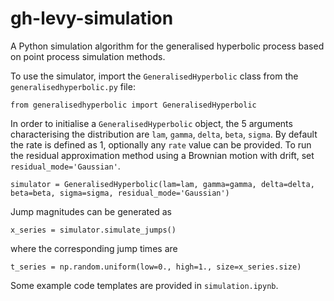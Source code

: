 # gh-levy-simulation
A Python simulation algorithm for the generalised hyperbolic process based on point process simulation methods.

To use the simulator, import the `GeneralisedHyperbolic` class from the `generalisedhyperbolic.py` file:

```
from generalisedhyperbolic import GeneralisedHyperbolic
```

In order to initialise a `GeneralisedHyperbolic` object, the 5 arguments characterising the distribution are `lam`, `gamma`, `delta`, `beta`, `sigma`. By default the rate is defined as 1, optionally any `rate` value can be provided. To run the residual approximation method using a Brownian motion with drift, set `residual_mode='Gaussian'`.  

```
simulator = GeneralisedHyperbolic(lam=lam, gamma=gamma, delta=delta, beta=beta, sigma=sigma, residual_mode='Gaussian')
```

Jump magnitudes can be generated as

```
x_series = simulator.simulate_jumps()
```

where the corresponding jump times are 

```
t_series = np.random.uniform(low=0., high=1., size=x_series.size)
```

Some example code templates are provided in `simulation.ipynb`.